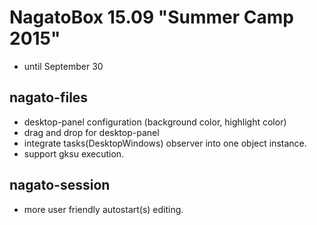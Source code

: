 # NagatoBox 15.09 "Summer Camp 2015"

+ until September 30

## nagato-files

+ desktop-panel configuration (background color, highlight color)
+ drag and drop for desktop-panel
+ integrate tasks(DesktopWindows) observer into one object instance.
+ support gksu execution.

## nagato-session

+ more user friendly autostart(s) editing.